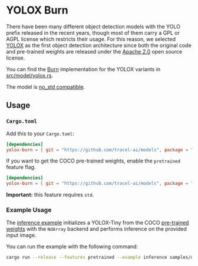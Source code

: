 # YOLOX Burn

There have been many different object detection models with the YOLO prefix released in the recent
years, though most of them carry a GPL or AGPL license which restricts their usage. For this reason,
we selected [YOLOX](https://arxiv.org/abs/2107.08430) as the first object detection architecture
since both the original code and pre-trained weights are released under the
[Apache 2.0](https://github.com/Megvii-BaseDetection/YOLOX/blob/main/LICENSE) open source license.

You can find the [Burn](https://github.com/tracel-ai/burn) implementation for the YOLOX variants in
[src/model/yolox.rs](src/model/yolox.rs).

The model is [no_std compatible](https://docs.rust-embedded.org/book/intro/no-std.html).

## Usage

### `Cargo.toml`

Add this to your `Cargo.toml`:

```toml
[dependencies]
yolox-burn = { git = "https://github.com/tracel-ai/models", package = "yolox-burn", default-features = false }
```

If you want to get the COCO pre-trained weights, enable the `pretrained` feature flag.

```toml
[dependencies]
yolox-burn = { git = "https://github.com/tracel-ai/models", package = "yolox-burn", features = ["pretrained"] }
```

**Important:** this feature requires `std`.

### Example Usage

The [inference example](examples/inference.rs) initializes a YOLOX-Tiny from the COCO
[pre-trained weights](https://github.com/Megvii-BaseDetection/YOLOX?tab=readme-ov-file#standard-models)
with the `NdArray` backend and performs inference on the provided input image.

You can run the example with the following command:

```sh
cargo run --release --features pretrained --example inference samples/dog_bike_man.jpg
```
